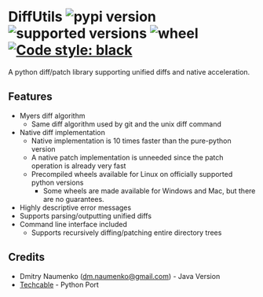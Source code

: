 DiffUtils ![pypi version](https://img.shields.io/pypi/v/diffutils.svg) ![supported versions](https://img.shields.io/pypi/pyversions/diffutils.svg) ![wheel](https://img.shields.io/pypi/wheel/Django.svg) [![Code style: black](https://img.shields.io/badge/code%20style-black-000000.svg)](https://black.readthedocs.io/en/stable/)
=========
A python diff/patch library supporting unified diffs and native acceleration.

## Features
- Myers diff algorithm
  - Same diff algorithm used by git and the unix diff command
- Native diff implementation
  - Native implementation is 10 times faster than the pure-python version
  - A native patch implementation is unneeded since the patch operation is already very fast
  - Precompiled wheels available for Linux on officially supported python versions
    - Some wheels are made available for Windows and Mac, but there are no guarantees.
- Highly descriptive error messages
- Supports parsing/outputting unified diffs
- Command line interface included
  - Supports recursively diffing/patching entire directory trees


## Credits
- Dmitry Naumenko (dm.naumenko@gmail.com) - Java Version
- [Techcable](https://github.com/Techcable/) - Python Port
